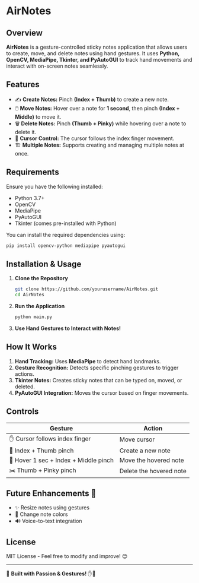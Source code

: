# AirNotes

## Overview
**AirNotes** is a gesture-controlled sticky notes application that allows users to create, move, and delete notes using hand gestures. It uses **Python, OpenCV, MediaPipe, Tkinter, and PyAutoGUI** to track hand movements and interact with on-screen notes seamlessly.

## Features
- ✍️ **Create Notes:** Pinch **(Index + Thumb)** to create a new note.
- 🖱️ **Move Notes:** Hover over a note for **1 second**, then pinch **(Index + Middle)** to move it.
- 🗑️ **Delete Notes:** Pinch **(Thumb + Pinky)** while hovering over a note to delete it.
- 🎯 **Cursor Control:** The cursor follows the index finger movement.
- 🏗️ **Multiple Notes:** Supports creating and managing multiple notes at once.

## Requirements
Ensure you have the following installed:
- Python 3.7+
- OpenCV
- MediaPipe
- PyAutoGUI
- Tkinter (comes pre-installed with Python)

You can install the required dependencies using:
```bash
pip install opencv-python mediapipe pyautogui
```

## Installation & Usage
1. **Clone the Repository**
   ```bash
   git clone https://github.com/yourusername/AirNotes.git
   cd AirNotes
   ```
2. **Run the Application**
   ```bash
   python main.py
   ```
3. **Use Hand Gestures to Interact with Notes!**

## How It Works
1. **Hand Tracking:** Uses **MediaPipe** to detect hand landmarks.
2. **Gesture Recognition:** Detects specific pinching gestures to trigger actions.
3. **Tkinter Notes:** Creates sticky notes that can be typed on, moved, or deleted.
4. **PyAutoGUI Integration:** Moves the cursor based on finger movements.

## Controls
| Gesture | Action |
|---------|--------|
| ✋ Cursor follows index finger | Move cursor |
| 🤏 Index + Thumb pinch | Create a new note |
| 🖖 Hover 1 sec + Index + Middle pinch | Move the hovered note |
| ✂️ Thumb + Pinky pinch | Delete the hovered note |

## Future Enhancements 🚀
- ✨ Resize notes using gestures
- 🎨 Change note colors
- 🔊 Voice-to-text integration

## License
MIT License - Feel free to modify and improve! 😊

---

🎯 **Built with Passion & Gestures!** ✋🤏

